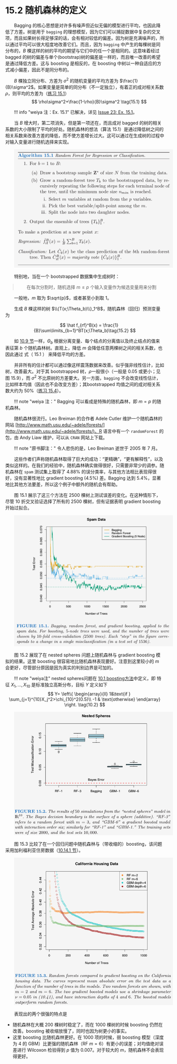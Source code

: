 # 15.2 随机森林的定义

<style>p{text-indent:2em;2}</style>

Bagging 的核心思想是对许多有噪声但近似无偏的模型进行平均，也因此降低了方差。树是用于 `bagging` 的理想模型，因为它们可以捕捉数据中复杂的交叉项，而且如果树长得足够深的话，会有相对较低的偏差。因为树是充满噪声的，所以通过平均可以很大程度地改善它们。而且，因为 `bagging` 中产生的每棵树是同分布的，$B$ 棵这样的树的平均的期望与它们中的任一个是相同的。这意味着经过 bagged 的树的偏差与单个(bootstrap)树的偏差是一样的，而且唯一改善的希望是通过降低方差。这与 boosting 是相反的，在 boosting 中树以一种自适应的方式减小偏差，因此不是同分布的。

$B$ 棵独立同分布、方差为 $\sigma^2$ 的随机变量的平均方差为 $\frac{1}{B}\sigma^2$。如果变量是简单的同分布（不一定独立），有着正的成对相关系数 $\rho$，则平均的方差为（[练习 15.1](https://github.com/szcf-weiya/ESL-CN/issues/23)）
$$
\rho\sigma^2+\frac{1-\rho}{B}\sigma^2 \tag{15.1}
$$

!!! info "weiya 注：Ex. 15.1"
    已解决，详见 [Issue 23: Ex. 15.1](https://github.com/szcf-weiya/ESL-CN/issues/23)。

当 $B$ 增大时，第二项消失，但是第一项还在，而且成对 bagged 的树的相关系数的大小限制了平均的好处。随机森林的想法（算法 15.1）是通过降低树之间的相关系数来改善方差的降低，而不使方差增长过大。这可以通过在生成树的过程中对输入变量进行随机选择来实现。

![](../img/15/alg15.1.png)

特别地，当在一个 bootstrapped 数据集中生成树时：

> 在每次分割时，随机选择 $m\le p$ 个输入变量作为候选变量用来分割

一般地，$m$ 取为 $\sqrt{p}$，或者甚至小到取 1。

生成 $B$ 棵这样的树 $\\{T(x;\Theta_b)\\}_1^B$，随机森林（回归）预测变量为

$$
\hat f_{rf}^B(x) = \frac{1}{B}\sum\limits_{b=1}^BT(x;\Theta_b)\tag{15.2}
$$

如 [10.9 节](/10-Boosting-and-Additive-Trees/10.9-Boosting-Trees/index.html)一样，$\Theta_b$ 根据分离变量、每个结点的分离值以及终止结点的值来表征第 $b$ 个随机森林树。直观上，降低 $m$ 会降低任意两棵树之间的相关系数，也因此通过 式（ 15.1 ） 来降低平均的方差。

并非所有的估计都可以通过像这样震荡数据来改善。似乎强非线性估计，比如树，改善最大。对于其 bootstrapped 树，$\rho$一般很小（一般是 0.05 或更小；见图 15.9），而 $\sigma^2$ 不比原树的方差要大。另一方面，`bagging` 不会改变线性估计，比如样本均值（因此也不会改变方差）；其bootstrapped 均值之间的成对相关系数大约为 50%（[练习 15.4](https://github.com/szcf-weiya/ESL-CN/issues/191)）。

!!! note "weiya 注："
    Bagging 可以看成是特殊的随机森林，即 $m=p$ 的随机森林。

随机森林很流行。Leo Breiman 的合作者 Adele Cutler 维护一个随机森林的网站 [http://www.math.usu.edu/~adele/forests/](http://www.math.usu.edu/~adele/forests/)。R 语言中有一个 `randomForest` 的包，由 Andy Liaw 维护，可以从 `CRAN` 网站上下载。

!!! note "原书脚注："
    令人悲伤的是，Leo Breiman 逝世于 2005 年 7 月。

这些作者们声称随机森林取得了巨大的成功：“更精确”，“更有解释性”，以及类似这样的。在我们的经验中，随机森林确实做得很好，只需要非常少的调参。随机森林在 `spam` 测试集上取得了 4.88% 的误分类率，与其他方法相比表现得很好，没有显著性地比 gradient boosting (4.5%) 差。Bagging 达到 5.4%，显著地比其他方法要差，所以这个例子中额外的随机会有帮助。

图 15.1 展示了这三个方法在 2500 棵树上测试误差的变化。在这种情形下，尽管 10 折交叉验证选择了所有的 2500 棵树，但有证据表明 gradient boosting 开始过拟合。

![](../img/15/fig15.1.png)

图 15.2 展现了在 nested spheres 问题上随机森林与 gradient boosting 模拟的结果。这里 boosting 很容易地比随机森林表现要好。注意到这里较小的 $m$ 会更好，尽管部分原因是因为真实的判别边界是可加的。

!!! note "weiya注"
    nested spheres问题在 [10.1 boosting方法](/10-Boosting-and-Additive-Trees/10.1-Boosting-Methods/index.html)中定义，即
    特征 $X_1,\ldots,X_{10}$ 是标准独立高斯分布，目标 $Y$ 定义如下
    $$
    Y=
    \left\{
    \begin{array}{ll}
    1&\text{if } \sum_{j=1}^{10}X_j^2>\chi_{10}^2(0.5)\\
    -1 & \text{otherwise}
    \end{array}
    \right.
    \tag{10.2}
    $$

![](../img/15/fig15.2.png)

图 15.3 比较了在一个回归问题中随机森林与（带收缩的）boosting，该问题采用加利福利亚住房数据（[10.14.1 节](https://esl.hohoweiya.xyz/10-Boosting-and-Additive-Trees/10.14-Illustrations/index.html)）。

![](../img/15/fig15.3.png)

表现出的两个很强的特点是

- 随机森林在大概 200 棵树时稳定了，而在 1000 棵树的时候 boosting 仍然在改善。boosting 被收缩放慢了，同时也因为树更小的事实。
- 这里 boosting 比随机森林更好。在 1000 项的时候，弱 boosting 模型（深度为 4 的 GBM）比更强的随机森林（RF $m=6$）有更小的误差；对均值绝对误差进行 Wilcoxon 检验得到 $p$ 值为 0.007。对于较大的 $m$，随机森林不会表现得更好。
